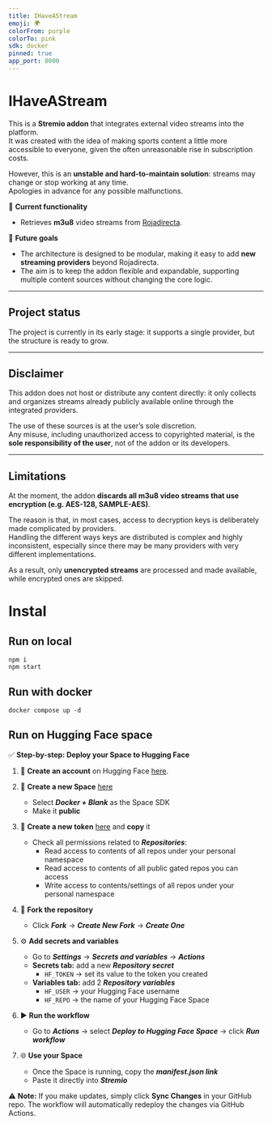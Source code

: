 ```yaml
---
title: IHaveAStream
emoji: 🌍
colorFrom: purple
colorTo: pink
sdk: docker
pinned: true
app_port: 8000
---
```


# IHaveAStream

This is a **Stremio addon** that integrates external video streams into the platform.  
It was created with the idea of making sports content a little more accessible to everyone, given the often unreasonable rise in subscription costs.  

However, this is an **unstable and hard-to-maintain solution**: streams may change or stop working at any time.  
Apologies in advance for any possible malfunctions.

🔹 **Current functionality**  
- Retrieves **m3u8** video streams from [Rojadirecta](https://www.rojadirecta.eu).  

🔹 **Future goals**  
- The architecture is designed to be modular, making it easy to add **new streaming providers** beyond Rojadirecta.  
- The aim is to keep the addon flexible and expandable, supporting multiple content sources without changing the core logic.  

---

## Project status
The project is currently in its early stage: it supports a single provider, but the structure is ready to grow.  

---

## Disclaimer
This addon does not host or distribute any content directly: it only collects and organizes streams already publicly available online through the integrated providers.  

The use of these sources is at the user’s sole discretion.  
Any misuse, including unauthorized access to copyrighted material, is the **sole responsibility of the user**, not of the addon or its developers.

---

## Limitations
At the moment, the addon **discards all m3u8 video streams that use encryption (e.g. AES-128, SAMPLE-AES)**.  

The reason is that, in most cases, access to decryption keys is deliberately made complicated by providers.  
Handling the different ways keys are distributed is complex and highly inconsistent, especially since there may be many providers with very different implementations.  

As a result, only **unencrypted streams** are processed and made available, while encrypted ones are skipped.


# Instal
## Run on local
``` 
npm i 
npm start
```
## Run with docker
``` 
docker compose up -d
```
## Run on Hugging Face space
✅ **Step-by-step: Deploy your Space to Hugging Face**

1. 👤 **Create an account** on Hugging Face [here](https://huggingface.co/join).

2. 🚀 **Create a new Space** [here](https://huggingface.co/new-space)  
   - Select ***Docker + Blank*** as the Space SDK  
   - Make it **public**

3. 🔑 **Create a new token** [here](https://huggingface.co/settings/tokens) and **copy** it  
   - Check all permissions related to ***Repositories***:  
     - Read access to contents of all repos under your personal namespace  
     - Read access to contents of all public gated repos you can access  
     - Write access to contents/settings of all repos under your personal namespace

4. 🍴 **Fork the repository**  
   - Click ***Fork*** → ***Create New Fork*** → ***Create One***

5. ⚙️ **Add secrets and variables**  
   - Go to ***Settings*** → ***Secrets and variables*** → ***Actions***  
   - **Secrets tab:** add a new ***Repository secret***  
     - `HF_TOKEN` → set its value to the token you created  
   - **Variables tab:** add 2 ***Repository variables***  
     - `HF_USER` → your Hugging Face username  
     - `HF_REPO` → the name of your Hugging Face Space

6. ▶️ **Run the workflow**  
   - Go to ***Actions*** → select ***Deploy to Hugging Face Space*** → click ***Run workflow***

7. 🌐 **Use your Space**  
   - Once the Space is running, copy the ***manifest.json link***  
   - Paste it directly into ***Stremio***

⚠️ **Note:** If you make updates, simply click **Sync Changes** in your GitHub repo. The workflow will automatically redeploy the changes via GitHub Actions.